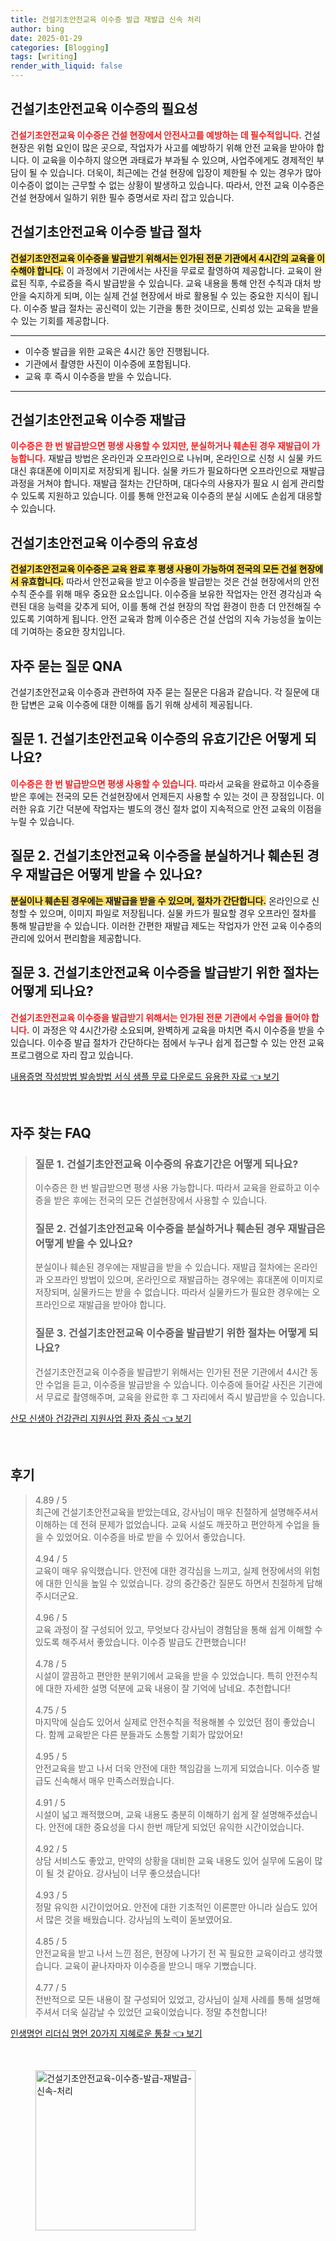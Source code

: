 ```yaml
---
title: 건설기초안전교육 이수증 발급 재발급 신속 처리
author: bing
date: 2025-01-29
categories: [Blogging]
tags: [writing]
render_with_liquid: false
---
```



<h2 id='건설기초안전교육_이수증의_필요성'>건설기초안전교육 이수증의 필요성</h2>

<p><b><span style="color: #ee2323;">건설기초안전교육 이수증은 건설 현장에서 안전사고를 예방하는 데 필수적입니다.</span></b> 건설 현장은 위험 요인이 많은 곳으로, 작업자가 사고를 예방하기 위해 안전 교육을 받아야 합니다. 이 교육을 이수하지 않으면 과태료가 부과될 수 있으며, 사업주에게도 경제적인 부담이 될 수 있습니다. 더욱이, 최근에는 건설 현장에 입장이 제한될 수 있는 경우가 많아 이수증이 없이는 근무할 수 없는 상황이 발생하고 있습니다. 따라서, 안전 교육 이수증은 건설 현장에서 일하기 위한 필수 증명서로 자리 잡고 있습니다.</p>

<h2 id='건설기초안전교육_이수증_발급_절차'>건설기초안전교육 이수증 발급 절차</h2>

<p><b><span style="background-color: #ffe066;">건설기초안전교육 이수증을 발급받기 위해서는 인가된 전문 기관에서 4시간의 교육을 이수해야 합니다.</span></b> 이 과정에서 기관에서는 사진을 무료로 촬영하여 제공합니다. 교육이 완료된 직후, 수료증을 즉시 발급받을 수 있습니다. 교육 내용을 통해 안전 수칙과 대처 방안을 숙지하게 되며, 이는 실제 건설 현장에서 바로 활용될 수 있는 중요한 지식이 됩니다. 이수증 발급 절차는 공신력이 있는 기관을 통한 것이므로, 신뢰성 있는 교육을 받을 수 있는 기회를 제공합니다.</p>

<hr />

<ul>
    <li>이수증 발급을 위한 교육은 4시간 동안 진행됩니다.</li>
    <li>기관에서 촬영한 사진이 이수증에 포함됩니다.</li>
    <li>교육 후 즉시 이수증을 받을 수 있습니다.</li>
</ul>

<hr />

<h2 id='건설기초안전교육_이수증_재발급'>건설기초안전교육 이수증 재발급</h2>

<p><b><span style="color: #ee2323;">이수증은 한 번 발급받으면 평생 사용할 수 있지만, 분실하거나 훼손된 경우 재발급이 가능합니다.</span></b> 재발급 방법은 온라인과 오프라인으로 나뉘며, 온라인으로 신청 시 실물 카드 대신 휴대폰에 이미지로 저장되게 됩니다. 실물 카드가 필요하다면 오프라인으로 재발급 과정을 거쳐야 합니다. 재발급 절차는 간단하며, 대다수의 사용자가 필요 시 쉽게 관리할 수 있도록 지원하고 있습니다. 이를 통해 안전교육 이수증의 분실 시에도 손쉽게 대응할 수 있습니다.</p>

<h2 id='건설기초안전교육_이수증의_유효성'>건설기초안전교육 이수증의 유효성</h2>

<p><b><span style="background-color: #ffe066;">건설기초안전교육 이수증은 교육 완료 후 평생 사용이 가능하여 전국의 모든 건설 현장에서 유효합니다.</span></b> 따라서 안전교육을 받고 이수증을 발급받는 것은 건설 현장에서의 안전수칙 준수를 위해 매우 중요한 요소입니다. 이수증을 보유한 작업자는 안전 경각심과 숙련된 대응 능력을 갖추게 되어, 이를 통해 건설 현장의 작업 환경이 한층 더 안전해질 수 있도록 기여하게 됩니다. 안전 교육과 함께 이수증은 건설 산업의 지속 가능성을 높이는 데 기여하는 중요한 장치입니다.</p>

<h2 id='자주_묻는_질문_QNA'>자주 묻는 질문 QNA</h2>

<p>건설기초안전교육 이수증과 관련하여 자주 묻는 질문은 다음과 같습니다. 각 질문에 대한 답변은 교육 이수증에 대한 이해를 돕기 위해 상세히 제공됩니다.</p>

<h2 id='질문_1_유효기간'>질문 1. 건설기초안전교육 이수증의 유효기간은 어떻게 되나요?</h2>

<p><b><span style="color: #ee2323;">이수증은 한 번 발급받으면 평생 사용할 수 있습니다.</span></b> 따라서 교육을 완료하고 이수증을 받은 후에는 전국의 모든 건설현장에서 언제든지 사용할 수 있는 것이 큰 장점입니다. 이러한 유효 기간 덕분에 작업자는 별도의 갱신 절차 없이 지속적으로 안전 교육의 이점을 누릴 수 있습니다.</p>

<h2 id='질문_2_재발급'>질문 2. 건설기초안전교육 이수증을 분실하거나 훼손된 경우 재발급은 어떻게 받을 수 있나요?</h2>

<p><b><span style="background-color: #ffe066;">분실이나 훼손된 경우에는 재발급을 받을 수 있으며, 절차가 간단합니다.</span></b> 온라인으로 신청할 수 있으며, 이미지 파일로 저장됩니다. 실물 카드가 필요할 경우 오프라인 절차를 통해 발급받을 수 있습니다. 이러한 간편한 재발급 제도는 작업자가 안전 교육 이수증의 관리에 있어서 편리함을 제공합니다.</p>

<h2 id='질문_3_발급절차'>질문 3. 건설기초안전교육 이수증을 발급받기 위한 절차는 어떻게 되나요?</h2>

<p><b><span style="color: #ee2323;">건설기초안전교육 이수증을 발급받기 위해서는 인가된 전문 기관에서 수업을 들어야 합니다.</span></b> 이 과정은 약 4시간가량 소요되며, 완벽하게 교육을 마치면 즉시 이수증을 받을 수 있습니다. 이수증 발급 절차가 간단하다는 점에서 누구나 쉽게 접근할 수 있는 안전 교육 프로그램으로 자리 잡고 있습니다.</p>


<p><a class="click-button" title="내용증명 작성방법 발송방법 서식 샘플 무료 다운로드 유용한 자료" href="https://24nara.github.io/posts/%EB%82%B4%EC%9A%A9%EC%A6%9D%EB%AA%85-%EC%9E%91%EC%84%B1%EB%B0%A9%EB%B2%95-%EB%B0%9C%EC%86%A1%EB%B0%A9%EB%B2%95-%EC%84%9C%EC%8B%9D-%EC%83%98%ED%94%8C-%EB%AC%B4%EB%A3%8C-%EB%8B%A4%EC%9A%B4%EB%A1%9C%EB%93%9C-%EC%9C%A0%EC%9A%A9%ED%95%9C-%EC%9E%90%EB%A3%8C/" rel="dofollow">내용증명 작성방법 발송방법 서식 샘플 무료 다운로드 유용한 자료 👈 보기</a></p><br>
<h2 id='자주_찾는_FAQ'>자주 찾는 FAQ</h2>
<div itemscope="" itemtype="https://schema.org/FAQPage"> 
<blockquote> 
<div itemscope="" itemprop="mainEntity" itemtype="https://schema.org/Question"> 
<h3 itemprop="name">질문 1. 건설기초안전교육 이수증의 유효기간은 어떻게 되나요?</h3> 
<div itemscope="" itemprop="acceptedAnswer" itemtype="https://schema.org/Answer"> 
<span itemprop="text"> 
<p>이수증은 한 번 발급받으면 평생 사용 가능합니다. 따라서 교육을 완료하고 이수증을 받은 후에는 전국의 모든 건설현장에서 사용할 수 있습니다.</p> 
</span> 
</div> 
</div> 

<div itemscope="" itemprop="mainEntity" itemtype="https://schema.org/Question"> 
<h3 itemprop="name">질문 2. 건설기초안전교육 이수증을 분실하거나 훼손된 경우 재발급은 어떻게 받을 수 있나요?</h3> 
<div itemscope="" itemprop="acceptedAnswer" itemtype="https://schema.org/Answer"> 
<span itemprop="text"> 
<p>분실이나 훼손된 경우에는 재발급을 받을 수 있습니다. 재발급 절차에는 온라인과 오프라인 방법이 있으며, 온라인으로 재발급하는 경우에는 휴대폰에 이미지로 저장되며, 실물카드는 받을 수 없습니다. 따라서 실물카드가 필요한 경우에는 오프라인으로 재발급을 받아야 합니다.</p> 
</span> 
</div> 
</div> 

<div itemscope="" itemprop="mainEntity" itemtype="https://schema.org/Question"> 
<h3 itemprop="name">질문 3. 건설기초안전교육 이수증을 발급받기 위한 절차는 어떻게 되나요?</h3> 
<div itemscope="" itemprop="acceptedAnswer" itemtype="https://schema.org/Answer"> 
<span itemprop="text"> 
<p>건설기초안전교육 이수증을 발급받기 위해서는 인가된 전문 기관에서 4시간 동안 수업을 듣고, 이수증을 발급받을 수 있습니다. 이수증에 들어갈 사진은 기관에서 무료로 촬영해주며, 교육을 완료한 후 그 자리에서 즉시 발급받을 수 있습니다.</p> 
</span> 
</div> 
</div> 
</blockquote> 
</div>
<p><a class="click-button" title="산모 신생아 건강관리 지원사업 환자 중심" href="https://24nara.github.io/posts/%EC%82%B0%EB%AA%A8-%EC%8B%A0%EC%83%9D%EC%95%84-%EA%B1%B4%EA%B0%95%EA%B4%80%EB%A6%AC-%EC%A7%80%EC%9B%90%EC%82%AC%EC%97%85-%ED%99%98%EC%9E%90-%EC%A4%91%EC%8B%AC/" rel="dofollow">산모 신생아 건강관리 지원사업 환자 중심 👈 보기</a></p><br>
<h2 id='후기'>후기</h2>
<div itemscope itemtype="https://schema.org/Product">
  <blockquote>
  <div itemprop="review" itemscope itemtype="https://schema.org/Review">
      <div itemprop="reviewRating" itemscope itemtype="https://schema.org/Rating"> <span itemprop="ratingValue">4.89</span> / <span itemprop="bestRating">5</span> </div>
      <span itemprop="reviewBody">최근에 건설기초안전교육을 받았는데요, 강사님이 매우 친절하게 설명해주셔서 이해하는 데 전혀 문제가 없었습니다. 교육 시설도 깨끗하고 편안하게 수업을 들을 수 있었어요. 이수증을 바로 받을 수 있어서 좋았습니다.</span>
  </div>
  <br>
  <div itemprop="review" itemscope itemtype="https://schema.org/Review">
      <div itemprop="reviewRating" itemscope itemtype="https://schema.org/Rating"> <span itemprop="ratingValue">4.94</span> / <span itemprop="bestRating">5</span> </div>
      <span itemprop="reviewBody">교육이 매우 유익했습니다. 안전에 대한 경각심을 느끼고, 실제 현장에서의 위험에 대한 인식을 높일 수 있었습니다. 강의 중간중간 질문도 하면서 친절하게 답해주시더군요.</span>
  </div>
  <br>
  <div itemprop="review" itemscope itemtype="https://schema.org/Review">
      <div itemprop="reviewRating" itemscope itemtype="https://schema.org/Rating"> <span itemprop="ratingValue">4.96</span> / <span itemprop="bestRating">5</span> </div>
      <span itemprop="reviewBody">교육 과정이 잘 구성되어 있고, 무엇보다 강사님이 경험담을 통해 쉽게 이해할 수 있도록 해주셔서 좋았습니다. 이수증 발급도 간편했습니다!</span>
  </div>
  <br>
  <div itemprop="review" itemscope itemtype="https://schema.org/Review">
      <div itemprop="reviewRating" itemscope itemtype="https://schema.org/Rating"> <span itemprop="ratingValue">4.78</span> / <span itemprop="bestRating">5</span> </div>
      <span itemprop="reviewBody">시설이 깔끔하고 편안한 분위기에서 교육을 받을 수 있었습니다. 특히 안전수칙에 대한 자세한 설명 덕분에 교육 내용이 잘 기억에 남네요. 추천합니다!</span>
  </div>
  <br>
  <div itemprop="review" itemscope itemtype="https://schema.org/Review">
      <div itemprop="reviewRating" itemscope itemtype="https://schema.org/Rating"> <span itemprop="ratingValue">4.75</span> / <span itemprop="bestRating">5</span> </div>
      <span itemprop="reviewBody">마지막에 실습도 있어서 실제로 안전수칙을 적용해볼 수 있었던 점이 좋았습니다. 함께 교육받은 다른 분들과도 소통할 기회가 많았어요!</span>
  </div>
  <br>
  <div itemprop="review" itemscope itemtype="https://schema.org/Review">
      <div itemprop="reviewRating" itemscope itemtype="https://schema.org/Rating"> <span itemprop="ratingValue">4.95</span> / <span itemprop="bestRating">5</span> </div>
      <span itemprop="reviewBody">안전교육을 받고 나서 더욱 안전에 대한 책임감을 느끼게 되었습니다. 이수증 발급도 신속해서 매우 만족스러웠습니다.</span>
  </div>
  <br>
  <div itemprop="review" itemscope itemtype="https://schema.org/Review">
      <div itemprop="reviewRating" itemscope itemtype="https://schema.org/Rating"> <span itemprop="ratingValue">4.91</span> / <span itemprop="bestRating">5</span> </div>
      <span itemprop="reviewBody">시설이 넓고 쾌적했으며, 교육 내용도 충분히 이해하기 쉽게 잘 설명해주셨습니다. 안전에 대한 중요성을 다시 한번 깨닫게 되었던 유익한 시간이었습니다.</span>
  </div>
  <br>
  <div itemprop="review" itemscope itemtype="https://schema.org/Review">
      <div itemprop="reviewRating" itemscope itemtype="https://schema.org/Rating"> <span itemprop="ratingValue">4.92</span> / <span itemprop="bestRating">5</span> </div>
      <span itemprop="reviewBody">상담 서비스도 좋았고, 만약의 상황을 대비한 교육 내용도 있어 실무에 도움이 많이 될 것 같아요. 강사님이 너무 좋으셨습니다!</span>
  </div>
  <br>
  <div itemprop="review" itemscope itemtype="https://schema.org/Review">
      <div itemprop="reviewRating" itemscope itemtype="https://schema.org/Rating"> <span itemprop="ratingValue">4.93</span> / <span itemprop="bestRating">5</span> </div>
      <span itemprop="reviewBody">정말 유익한 시간이었어요. 안전에 대한 기초적인 이론뿐만 아니라 실습도 있어서 많은 것을 배웠습니다. 강사님의 노력이 돋보였어요.</span>
  </div>
  <br>
  <div itemprop="review" itemscope itemtype="https://schema.org/Review">
      <div itemprop="reviewRating" itemscope itemtype="https://schema.org/Rating"> <span itemprop="ratingValue">4.85</span> / <span itemprop="bestRating">5</span> </div>
      <span itemprop="reviewBody">안전교육을 받고 나서 느낀 점은, 현장에 나가기 전 꼭 필요한 교육이라고 생각했습니다. 교육이 끝나자마자 이수증을 받으니 매우 기뻤습니다.</span>
  </div>
  <br>
  <div itemprop="review" itemscope itemtype="https://schema.org/Review">
      <div itemprop="reviewRating" itemscope itemtype="https://schema.org/Rating"> <span itemprop="ratingValue">4.77</span> / <span itemprop="bestRating">5</span> </div>
      <span itemprop="reviewBody">전반적으로 모든 내용이 잘 구성되어 있었고, 강사님이 실제 사례를 통해 설명해 주셔서 더욱 실감날 수 있었던 교육이었습니다. 정말 추천합니다!</span>
  </div>
  </blockquote>
</div>
<p><a class="click-button" title="인생명언 리더십 명언 20가지 지혜로운 통찰" href="https://24nara.github.io/posts/%EC%9D%B8%EC%83%9D%EB%AA%85%EC%96%B8-%EB%A6%AC%EB%8D%94%EC%8B%AD-%EB%AA%85%EC%96%B8-20%EA%B0%80%EC%A7%80-%EC%A7%80%ED%98%9C%EB%A1%9C%EC%9A%B4-%ED%86%B5%EC%B0%B0/" rel="dofollow">인생명언 리더십 명언 20가지 지혜로운 통찰 👈 보기</a></p><br>
<figure class="image"><img src="https://24nara.github.io/assets/img/thumbnail/건설기초안전교육-이수증-발급-재발급-신속-처리.webp" alt="건설기초안전교육-이수증-발급-재발급-신속-처리" width="256" height="256"></figure>